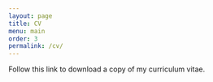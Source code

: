 ```yaml
---
layout: page
title: CV
menu: main
order: 3
permalink: /cv/
---
```


Follow this link to download a copy of my curriculum vitae.

